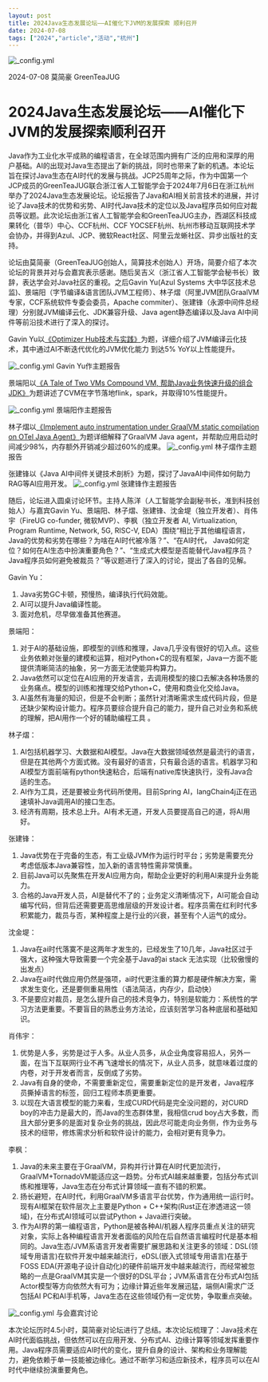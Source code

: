 ```yaml
---
layout: post
title: 2024Java生态发展论坛——AI催化下JVM的发展探索 顺利召开
date: 2024-07-08
tags: ["2024","article","活动","杭州"]
---
```


![_config.yml](http://greenteajug.github.io/images/all20240706.jpeg)

2024-07-08 莫简豪 GreenTeaJUG

# 2024Java生态发展论坛——AI催化下JVM的发展探索顺利召开

Java作为工业化水平成熟的编程语言，在全球范围内拥有广泛的应用和深厚的用户基础。AI的出现对Java生态提出了新的挑战，同时也带来了新的机遇。本论坛旨在探讨Java生态在AI时代的发展与挑战。JCP25周年之际，作为中国第一个JCP成员的GreenTeaJUG联合浙江省人工智能学会于2024年7月6日在浙江杭州举办了2024Java生态发展论坛。论坛报告了Java和AI相关前言技术的进展，并讨论了Java技术的优势和劣势、AI时代Java技术的定位以及Java程序员如何应对裁员等议题。此次论坛由浙江省人工智能学会和GreenTeaJUG主办，西湖区科技成果转化（普华）中心、CCF杭州、CCF YOCSEF杭州、杭州市移动互联网技术学会协办，并得到Azul、JCP、微软React社区、阿里云龙蜥社区、异步出版社的支持。

论坛由莫简豪（GreenTeaJUG创始人，简算技术创始人）开场，简要介绍了本次论坛的背景并对与会嘉宾表示感谢。随后吴吉义（浙江省人工智能学会秘书长）致辞，表达学会对Java社区的重视。之后Gavin Yu(Azul Systems 大中华区技术总监)、景端阳（字节编译&语言团队JVM工程师）、林子熠（阿里JVM团队GraalVM专家，CCF系统软件专委会委员，Apache commiter）、张建锋（永源中间件总经理）分别就JVM编译云化、JDK兼容升级、Java agent静态编译以及Java AI中间件等前沿技术进行了深入的探讨。

Gavin Yu以[《Optimizer Hub技术与实践》](http://greenteajug.github.io/images/Optimizer%20Hub%20技术与实践%402024.7.6.pdf)为题，详细介绍了JVM编译云化技术，其中通过AI不断迭代优化的JVM优化能力 到达5% YoY以上性能提升。

![_config.yml](http://greenteajug.github.io/images/gavin20240706.jpeg)
Gavin Yu作主题报告

景端阳以[《A Tale of Two VMs Compound VM, 帮助Java业务快速升级的组合JDK》](http://greenteajug.github.io/images/GreenteaJUG-CVM.pdf)为题讲述了CVM在字节落地flink，spark，并取得10%性能提升。

![_config.yml](http://greenteajug.github.io/images/jingduanyang20240706.jpeg)
景端阳作主题报告

林子熠以[《Implement auto instrumentation under GraalVM static compilation on OTel Java Agent》](http://greenteajug.github.io/images/graalvm_java_agent.pdf)为题详细解释了GraalVM Java agent，并帮助应用启动时间减少98%，内存额外开销减少超过60%的成果。 
![_config.yml](http://greenteajug.github.io/images/linziyi20240706.jpeg)
林子熠作主题报告

张建锋以《Java AI中间件关键技术剖析》为题，探讨了JavaAI中间件如何助力RAG等AI应用开发。
![_config.yml](http://greenteajug.github.io/images/zhangjianfeng20240706.jpeg)
张建锋作主题报告

随后，论坛进入圆桌讨论环节。主持人陈洋（人工智能学会副秘书长，准到科技创始人）与嘉宾Gavin Yu、景端阳、林子熠、张建锋、沈金堤（独立开发者）、肖伟宇（FireUG co-funder, 微软MVP）、李枫（独立开发者 AI, Virtualization, Program Runtime, Network, 5G, RISC-V, EDA）围绕“相比于其他编程语言，Java的优势和劣势在哪些？为啥在AI时代被冷落？”、“在AI时代， Java如何定位？如何在AI生态中扮演重要角色？”、“生成式大模型是否能替代Java程序员？ Java程序员如何避免被裁员？”等议题进行了深入的讨论，提出了各自的见解。

Gavin Yu：
1. Java劣势GC卡顿，预慢热，编译执行代码效能。
2. AI可以提升Java编译性能。
3. 面对危机，尽早做准备其他赛道。

景端阳：
1. 对于AI的基础设施，即模型的训练和推理，Java几乎没有很好的切入点。这些业务依赖对张量的建模和运算，相对Python+C的现有框架，Java一方面不能提供清晰简洁的抽象，另一方面无法使能异构算力。
2. Java依然可以定位在AI应用的开发语言，去调用模型的接口去解决各种场景的业务痛点。模型的训练和推理交给Python+C，使用和商业化交给Java。
3. AI虽然有海量的知识，但是不会判断；虽然针对清晰需求生成代码片段，但是还缺少架构设计能力。程序员要综合提升自己的能力，提升自己对业务和系统的理解，把AI用作一个好的辅助编程工具 。

林子熠：
1. AI包括机器学习、大数据和AI模型。Java在大数据领域依然是最流行的语言，但是在其他两个方面式微。没有最好的语言，只有最合适的语言。机器学习和AI模型方面前端有python快速粘合，后端有native库快速执行，没有Java合适的生态。
2. AI作为工具，还是要被业务代码所使用。目前Spring AI，langChain4j正在迅速填补Java调用AI的接口生态。
3. 经济有周期，技术总上升。AI有术无道，开发人员要提高自己的道，将AI用好。 

张建锋：
1. Java优势在于完备的生态，有工业级JVM作为运行时平台；劣势是需要充分考虑低版本Java兼容性，加入新的语言特性需非常慎重。
2. 目前Java可以先聚焦在开发AI应用方向，帮助企业更好的利用AI来提升业务能力。
3. 合格的Java开发人员，AI是替代不了的；业务定义清晰情况下，AI可能会自动编写代码，但背后还需要更高思维层级的开发设计者。程序员需在红利时代多积累能力，裁员与否，某种程度上是行业的兴衰，甚至有个人运气的成分。 

沈金堤：
1. Java在ai时代落寞不是这两年才发生的，已经发生了10几年，Java社区过于强大，这种强大导致需要一个完全基于Java的ai stack 无法实现（比较傲慢的出发点）
2. Java在ai时代做应用仍然是强项，ai时代更注重的算力都是硬件解决方案，需求发生变化，还是要侧重易用性（语法简洁，内存少，启动快）
3. 不是要应对裁员，是怎么提升自己的技术竞争力，特别是软能力：系统性的学习方法更重要。不要盲目的熟悉业务方法论，应该刻苦学习各种底层和基础知识。

肖伟宇：
1. 优势是人多，劣势是过于人多。从业人员多，从企业角度容易招人，另外一面，在当下互联网行业不再飞速增长的情况下，从业人员多，就意味着过度的内卷，对于开发者而言，反倒成了劣势。
2. Java有自身的使命，不需要重新定位，需要重新定位的是开发者，Java程序员撕掉语言的标签，回归工程师本质更重要。
3. 以现在大语言模型的能力来看，生成CURD代码是完全没问题的，对CURD boy的冲击力是最大的，而Java的生态群体里，我相信crud boy占大多数，而且大部分更多的是面对复杂业务的挑战，因此尽可能走向业务侧，作为业务与技术的纽带，修炼需求分析和软件设计的能力，会相对更有竞争力。

李枫：
1. Java的未来主要在于GraalVM，异构并行计算在AI时代更加流行，GraalVM+TornadoVM能适应这一趋势。分布式AI越来越重要，包括分布式训练和推理等，Java生态在分布式计算领域一直有不错的积累。
2. 扬长避短，在AI时代，利用GraalVM多语言平台优势，作为通用统一运行时。现有AI框架在软件层次上主要是Python + C++架构(Rust正在渗透进这一领域)，在分布式AI领域可以尝试Python + Java进行突破。
3. 作为AI界的第一编程语言，Python是被各种AI/机器人程序员重点关注的研究对象，实际上各种编程语言开发者面临的风险在后自然语言编程时代是基本相同的。Java生态/JVM系语言开发者需要扩展思路和关注更多的领域：DSL(领域专用语言)在软件开发中越来越流行，eDSL(嵌入式领域专用语言)在基于FOSS EDA(开源电子设计自动化)的硬件前端开发中越来越流行，而经常被忽略的一点是GraalVM其实是一个很好的DSL平台；JVM系语言在分布式AI包括Actor模型等方向依然大有可为；边缘计算近些年发展迅猛，端侧AI需求广泛包括AI PC和AI手机等，Java生态在这些领域仍有一定优势，争取重点突破。

![_config.yml](http://greenteajug.github.io/images/panel20240706.jpeg)
与会嘉宾讨论

本次论坛历时4.5小时，莫简豪对论坛进行了总结。本次论坛梳理了：Java技术在AI时代面临挑战，但依然可以在应用开发、分布式AI、边缘计算等领域发挥重要作用。Java程序员需要适应AI时代的变化，提升自身的设计、架构和业务理解能力，避免依赖于单一技能被边缘化。通过不断学习和适应新技术，程序员可以在AI时代中继续扮演重要角色。
